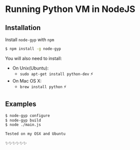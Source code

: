 # Running Python VM in NodeJS

## Installation

Install `node-gyp` with `npm`

```bash
$ npm install -g node-gyp
```

You will also need to install:

  * On Unix(Ubuntu):
    * `sudo apt-get install python-dev` :zap:
  * On Mac OS X:
    * `brew install python` :zap:

## Examples

```bash
$ node-gyp configure
$ node-gyp build
$ node ./main.js
```

`Tested on my OSX and Ubuntu`

:sparkles::sparkles::sparkles::sparkles::sparkles::sparkles:
